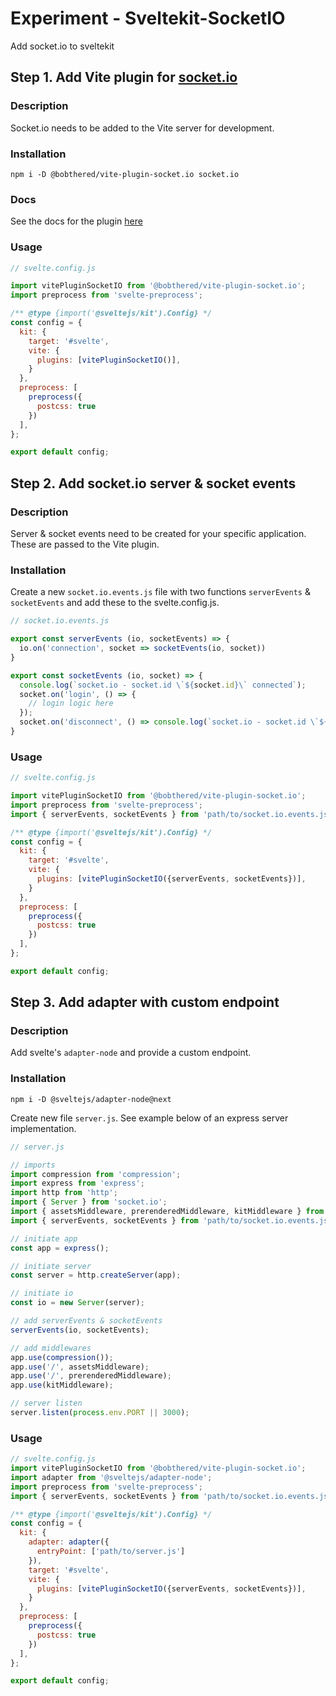 # Experiment - Sveltekit-SocketIO

Add socket.io to sveltekit

## Step 1. Add Vite plugin for [socket.io](https://socket.io/)

### Description
Socket.io needs to be added to the Vite server for development.

### Installation
```
npm i -D @bobthered/vite-plugin-socket.io socket.io
```

### Docs
See the docs for the plugin [here](https://github.com/bobthered/vite-plugin-socket.io)

### Usage
```js
// svelte.config.js

import vitePluginSocketIO from '@bobthered/vite-plugin-socket.io';
import preprocess from 'svelte-preprocess';

/** @type {import('@sveltejs/kit').Config} */
const config = {
  kit: {
    target: '#svelte',
    vite: {
      plugins: [vitePluginSocketIO()],
    }
  },
  preprocess: [
    preprocess({
      postcss: true
    })
  ],
};

export default config;
```

## Step 2. Add socket.io server & socket events

### Description
Server & socket events need to be created for your specific application.  These are passed to the Vite plugin.

### Installation
Create a new `socket.io.events.js` file with two functions `serverEvents` & `socketEvents` and add these to the svelte.config.js.

```js
// socket.io.events.js

export const serverEvents (io, socketEvents) => {
  io.on('connection', socket => socketEvents(io, socket))
}

export const socketEvents (io, socket) => {
  console.log(`socket.io - socket.id \`${socket.id}\` connected`);
  socket.on('login', () => {
    // login logic here
  });
  socket.on('disconnect', () => console.log(`socket.io - socket.id \`${socket.id}\` disconnected`));
}
```

### Usage
```js
// svelte.config.js

import vitePluginSocketIO from '@bobthered/vite-plugin-socket.io';
import preprocess from 'svelte-preprocess';
import { serverEvents, socketEvents } from 'path/to/socket.io.events.js'

/** @type {import('@sveltejs/kit').Config} */
const config = {
  kit: {
    target: '#svelte',
    vite: {
      plugins: [vitePluginSocketIO({serverEvents, socketEvents})],
    }
  },
  preprocess: [
    preprocess({
      postcss: true
    })
  ],
};

export default config;
```

## Step 3. Add adapter with custom endpoint

### Description
Add svelte's `adapter-node` and provide a custom endpoint.

### Installation
```
npm i -D @sveltejs/adapter-node@next
```

Create new file `server.js`.  See example below of an express server implementation.
```js
// server.js

// imports
import compression from 'compression';
import express from 'express';
import http from 'http';
import { Server } from 'socket.io';
import { assetsMiddleware, prerenderedMiddleware, kitMiddleware } from './build/middlewares.js';
import { serverEvents, socketEvents } from 'path/to/socket.io.events.js';

// initiate app
const app = express();

// initiate server
const server = http.createServer(app);

// initiate io
const io = new Server(server);

// add serverEvents & socketEvents
serverEvents(io, socketEvents);

// add middlewares
app.use(compression());
app.use('/', assetsMiddleware);
app.use('/', prerenderedMiddleware);
app.use(kitMiddleware);

// server listen
server.listen(process.env.PORT || 3000);
```

### Usage
```js
// svelte.config.js
import vitePluginSocketIO from '@bobthered/vite-plugin-socket.io';
import adapter from '@sveltejs/adapter-node';
import preprocess from 'svelte-preprocess';
import { serverEvents, socketEvents } from 'path/to/socket.io.events.js'

/** @type {import('@sveltejs/kit').Config} */
const config = {
  kit: {
    adapter: adapter({
      entryPoint: ['path/to/server.js']
    }),
    target: '#svelte',
    vite: {
      plugins: [vitePluginSocketIO({serverEvents, socketEvents})],
    }
  },
  preprocess: [
    preprocess({
      postcss: true
    })
  ],
};

export default config;
```